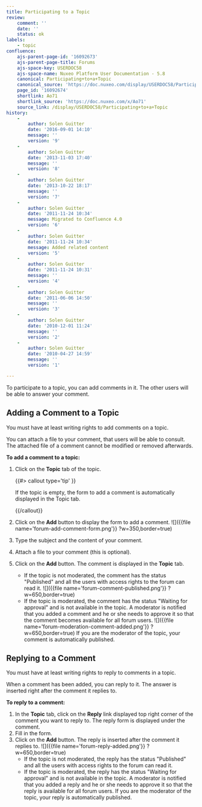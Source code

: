 ```yaml
---
title: Participating to a Topic
review:
    comment: ''
    date: ''
    status: ok
labels:
    - topic
confluence:
    ajs-parent-page-id: '16092673'
    ajs-parent-page-title: Forums
    ajs-space-key: USERDOC58
    ajs-space-name: Nuxeo Platform User Documentation - 5.8
    canonical: Participating+to+a+Topic
    canonical_source: 'https://doc.nuxeo.com/display/USERDOC58/Participating+to+a+Topic'
    page_id: '16092674'
    shortlink: Ao71
    shortlink_source: 'https://doc.nuxeo.com/x/Ao71'
    source_link: /display/USERDOC58/Participating+to+a+Topic
history:
    - 
        author: Solen Guitter
        date: '2016-09-01 14:10'
        message: ''
        version: '9'
    - 
        author: Solen Guitter
        date: '2013-11-03 17:40'
        message: ''
        version: '8'
    - 
        author: Solen Guitter
        date: '2013-10-22 18:17'
        message: ''
        version: '7'
    - 
        author: Solen Guitter
        date: '2011-11-24 10:34'
        message: Migrated to Confluence 4.0
        version: '6'
    - 
        author: Solen Guitter
        date: '2011-11-24 10:34'
        message: Added related content
        version: '5'
    - 
        author: Solen Guitter
        date: '2011-11-24 10:31'
        message: ''
        version: '4'
    - 
        author: Solen Guitter
        date: '2011-06-06 14:50'
        message: ''
        version: '3'
    - 
        author: Solen Guitter
        date: '2010-12-01 11:24'
        message: ''
        version: '2'
    - 
        author: Solen Guitter
        date: '2010-04-27 14:59'
        message: ''
        version: '1'

---
```

To participate to a topic, you can add comments in it. The other users will be able to answer your comment.

## Adding a Comment to a Topic

You must have at least writing rights to add comments on a topic.

You can attach a file to your comment, that users will be able to consult. The attached file of a comment cannot be modified or removed afterwards.

**To add a comment to a topic:**

1.  Click on the **Topic** tab of the topic.

    {{#> callout type='tip' }}

    If the topic is empty, the form to add a comment is automatically displayed in the Topic tab.

    {{/callout}}
2.  Click on the **Add** button to display the form to add a comment.
    ![]({{file name='forum-add-comment-form.png'}} ?w=350,border=true)
3.  Type the subject and the content of your comment.
4.  Attach a file to your comment (this is optional).
5.  Click on the **Add** button.
    The comment is displayed in the **Topic** tab.
    *   If the topic is not moderated, the comment has the status "Published" and all the users with access rights to the forum can read it.
        ![]({{file name='forum-comment-published.png'}} ?w=650,border=true)
    *   If the topic is moderated, the comment has the status "Waiting for approval" and is not available in the topic. A moderator is notified that you added a comment and he or she needs to approve it so that the comment becomes available for all forum users.
        ![]({{file name='forum-moderation-comment-added.png'}} ?w=650,border=true)
        If you are the moderator of the topic, your comment is automatically published.

## Replying to a Comment

You must have at least writing rights to reply to comments in a topic.

When a comment has been added, you can reply to it. The answer is inserted right after the comment it replies to.

**To reply to a comment:**

1.  In the **Topic** tab, click on the **Reply** link displayed top right corner of the comment you want to reply to.
    The reply form is displayed under the comment.
2.  Fill in the form.
3.  Click on the **Add** button.
    The reply is inserted after the comment it replies to.
    ![]({{file name='forum-reply-added.png'}} ?w=650,border=true)
    *   If the topic is not moderated, the reply has the status "Published" and all the users with access rights to the forum can read it.
    *   If the topic is moderated, the reply has the status "Waiting for approval" and is not available in the topic. A moderator is notified that you added a reply and he or she needs to approve it so that the reply is available for all forum users.
        If you are the moderator of the topic, your reply is automatically published.

&nbsp;